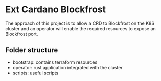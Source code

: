 # Ext Cardano Blockfrost

The approach of this project is to allow a CRD to Blockfrost on the K8S cluster
and an operator will enable the required resources to expose an Blockfrost
port.

## Folder structure

* bootstrap: contains terraform resources
* operator: rust application integrated with the cluster
* scripts: useful scripts
